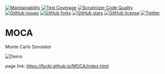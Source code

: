[![Maintainability](https://api.codeclimate.com/v1/badges/b46309f0a4f2dc35c13f/maintainability)](https://codeclimate.com/github/fockl/MOCA/maintainability)
[![Test Coverage](https://api.codeclimate.com/v1/badges/b46309f0a4f2dc35c13f/test_coverage)](https://codeclimate.com/github/fockl/MOCA/test_coverage)
[![Scrutinizer Code Quality](https://scrutinizer-ci.com/g/fockl/MOCA/badges/quality-score.png?b=master)](https://scrutinizer-ci.com/g/fockl/MOCA/?branch=master)
[![GitHub issues](https://img.shields.io/github/issues/fockl/MOCA)](https://github.com/fockl/MOCA/issues)
[![GitHub forks](https://img.shields.io/github/forks/fockl/MOCA)](https://github.com/fockl/MOCA/network)
[![GitHub stars](https://img.shields.io/github/stars/fockl/MOCA)](https://github.com/fockl/MOCA/stargazers)
[![GitHub license](https://img.shields.io/github/license/fockl/MOCA)](https://github.com/fockl/MOCA/blob/master/LICENSE)
[![Twitter](https://img.shields.io/twitter/url?url=https%3A%2F%2Fgithub.com%2Ffockl%2FMOCA?style=social)](https://twitter.com/intent/tweet?text=Wow:&url=https%3A%2F%2Fgithub.com%2Ffockl%2FMOCA)

# MOCA
Monte Carlo Simulator

![Demo](https://user-images.githubusercontent.com/12505784/87226730-c097a900-c3d0-11ea-8a5d-02723954e0bf.gif)

page link: https://fockl.github.io/MOCA/index.html
